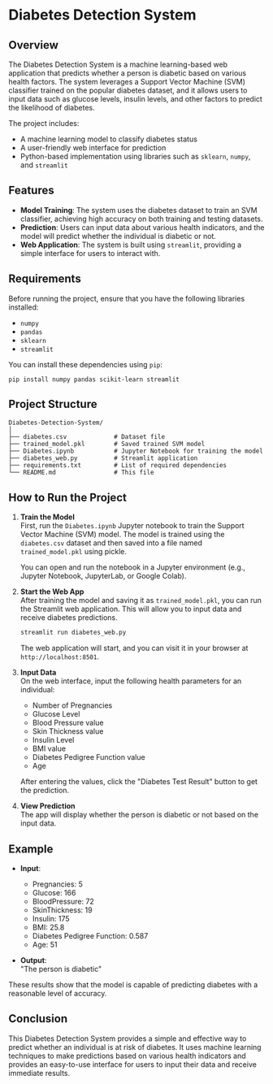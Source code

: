 # Diabetes Detection System

## Overview
The Diabetes Detection System is a machine learning-based web application that predicts whether a person is diabetic based on various health factors. The system leverages a Support Vector Machine (SVM) classifier trained on the popular diabetes dataset, and it allows users to input data such as glucose levels, insulin levels, and other factors to predict the likelihood of diabetes.

The project includes:
- A machine learning model to classify diabetes status
- A user-friendly web interface for prediction
- Python-based implementation using libraries such as `sklearn`, `numpy`, and `streamlit`

## Features
- **Model Training**: The system uses the diabetes dataset to train an SVM classifier, achieving high accuracy on both training and testing datasets.
- **Prediction**: Users can input data about various health indicators, and the model will predict whether the individual is diabetic or not.
- **Web Application**: The system is built using `streamlit`, providing a simple interface for users to interact with.

## Requirements
Before running the project, ensure that you have the following libraries installed:
- `numpy`
- `pandas`
- `sklearn`
- `streamlit`

You can install these dependencies using `pip`:
```
pip install numpy pandas scikit-learn streamlit 
```

## Project Structure
```
Diabetes-Detection-System/
│
├── diabetes.csv             # Dataset file
├── trained_model.pkl        # Saved trained SVM model
├── Diabetes.ipynb           # Jupyter Notebook for training the model
├── diabetes_web.py          # Streamlit application
├── requirements.txt         # List of required dependencies
└── README.md                # This file
```

## How to Run the Project

1. **Train the Model**  
   First, run the `Diabetes.ipynb` Jupyter notebook to train the Support Vector Machine (SVM) model. The model is trained using the `diabetes.csv` dataset and then saved into a file named `trained_model.pkl` using pickle.

   You can open and run the notebook in a Jupyter environment (e.g., Jupyter Notebook, JupyterLab, or Google Colab).

2. **Start the Web App**  
   After training the model and saving it as `trained_model.pkl`, you can run the Streamlit web application. This will allow you to input data and receive diabetes predictions.

   ```bash
   streamlit run diabetes_web.py
   ```

   The web application will start, and you can visit it in your browser at `http://localhost:8501`.

3. **Input Data**  
   On the web interface, input the following health parameters for an individual:
   - Number of Pregnancies
   - Glucose Level
   - Blood Pressure value
   - Skin Thickness value
   - Insulin Level
   - BMI value
   - Diabetes Pedigree Function value
   - Age

   After entering the values, click the "Diabetes Test Result" button to get the prediction.

4. **View Prediction**  
   The app will display whether the person is diabetic or not based on the input data.

## Example

- **Input**:  
  - Pregnancies: 5  
  - Glucose: 166  
  - BloodPressure: 72  
  - SkinThickness: 19  
  - Insulin: 175  
  - BMI: 25.8  
  - Diabetes Pedigree Function: 0.587  
  - Age: 51

- **Output**:  
  "The person is diabetic"

These results show that the model is capable of predicting diabetes with a reasonable level of accuracy.

## Conclusion
This Diabetes Detection System provides a simple and effective way to predict whether an individual is at risk of diabetes. It uses machine learning techniques to make predictions based on various health indicators and provides an easy-to-use interface for users to input their data and receive immediate results.
